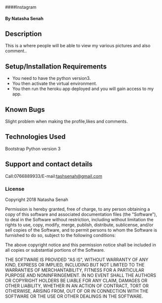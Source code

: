 ####Instagram
#### By **Natasha Senah**
## Description
This is a where people will be able to view my various pictures and also comment..
## Setup/Installation Requirements
* You need to have the python version3.
* You then activate the virtual environment.
* You then run the heroku app deployed and you will gain access to my app.
## Known Bugs
Slight problem when making the profile,likes and comments.
## Technologies Used
Bootstrap
Python version 3
## Support and contact details
Call:0766889933/E-mail:tashsenah@gmail.com
### License
Copyright 2018 Natasha Senah

Permission is hereby granted, free of charge, to any person obtaining a copy of this software and associated documentation files (the "Software"), to deal in the Software without restriction, including without limitation the rights to use, copy, modify, merge, publish, distribute, sublicense, and/or sell copies of the Software, and to permit persons to whom the Software is furnished to do so, subject to the following conditions:

The above copyright notice and this permission notice shall be included in all copies or substantial portions of the Software.

THE SOFTWARE IS PROVIDED "AS IS", WITHOUT WARRANTY OF ANY KIND, EXPRESS OR IMPLIED, INCLUDING BUT NOT LIMITED TO THE WARRANTIES OF MERCHANTABILITY, FITNESS FOR A PARTICULAR PURPOSE AND NONINFRINGEMENT. IN NO EVENT SHALL THE AUTHORS OR COPYRIGHT HOLDERS BE LIABLE FOR ANY CLAIM, DAMAGES OR OTHER LIABILITY, WHETHER IN AN ACTION OF CONTRACT, TORT OR OTHERWISE, ARISING FROM, OUT OF OR IN CONNECTION WITH THE SOFTWARE OR THE USE OR OTHER DEALINGS IN THE SOFTWARE.
